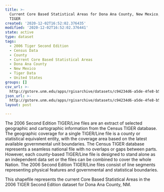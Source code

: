 ```yaml
---
title: >-
  Current Core Based Statistical Areas for Dona Ana County, New Mexico, 2006se
  TIGER
created: '2020-12-02T16:52:02.376435'
modified: '2020-12-02T16:52:02.376441'
state: active
type: dataset
tags:
  - 2006 Tiger Second Edition
  - Census Data
  - County
  - Current Core Based Statistical Areas
  - Dona Ana County
  - New Mexico
  - Tiger Data
  - United States
groups: []
csv_url: >-
  http://gstore.unm.edu/apps/rgisarchive/datasets/c94234d6-a5de-4fe8-b52d-f82937f8ce24/tgr2006se_dona_cbsacu.derived.csv
json_url: >-
  http://gstore.unm.edu/apps/rgisarchive/datasets/c94234d6-a5de-4fe8-b52d-f82937f8ce24/tgr2006se_dona_cbsacu.derived.json
layout: post

---
```

The 2006 Second Edition TIGER/Line files are an extract of selected geographic and cartographic information from the Census TIGER database.  The geographic coverage for a single TIGER/Line file is a county or statistical equivalent entity, with the coverage area based on the latest available governmental unit boundaries. The Census TIGER database represents a seamless national file with no overlaps or gaps between parts.  However, each county-based TIGER/Line file is designed to stand alone as an independent data set or the files can be combined to cover the whole Nation.  The 2006 Second Edition  TIGER/Line files consist of line segments representing physical features and governmental and statistical boundaries.  

This shapefile represents the current Core Based Statistical Areas in the 2006 TIGER Second Edition dataset for Dona Ana County, NM.

